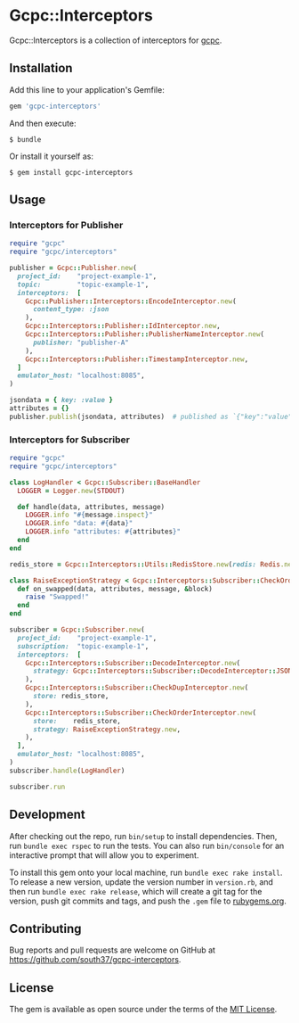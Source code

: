 # Gcpc::Interceptors

Gcpc::Interceptors is a collection of interceptors for [gcpc](https://github.com/south37/gcpc).

## Installation

Add this line to your application's Gemfile:

```ruby
gem 'gcpc-interceptors'
```

And then execute:

    $ bundle

Or install it yourself as:

    $ gem install gcpc-interceptors

## Usage

### Interceptors for Publisher

```ruby
require "gcpc"
require "gcpc/interceptors"

publisher = Gcpc::Publisher.new(
  project_id:    "project-example-1",
  topic:         "topic-example-1",
  interceptors:  [
    Gcpc::Publisher::Interceptors::EncodeInterceptor.new(
      content_type: :json
    ),
    Gcpc::Interceptors::Publisher::IdInterceptor.new,
    Gcpc::Interceptors::Publisher::PublisherNameInterceptor.new(
      publisher: "publisher-A"
    ),
    Gcpc::Interceptors::Publisher::TimestampInterceptor.new,
  ]
  emulator_host: "localhost:8085",
)

jsondata = { key: :value }
attributes = {}
publisher.publish(jsondata, attributes)  # published as `{"key":"value"}`, {"published_by":"publisher-A","published_at":"2019-03-01T00:00:00+00:00"}
```

### Interceptors for Subscriber

```ruby
require "gcpc"
require "gcpc/interceptors"

class LogHandler < Gcpc::Subscriber::BaseHandler
  LOGGER = Logger.new(STDOUT)

  def handle(data, attributes, message)
    LOGGER.info "#{message.inspect}"
    LOGGER.info "data: #{data}"
    LOGGER.info "attributes: #{attributes}"
  end
end

redis_store = Gcpc::Interceptors::Utils::RedisStore.new(redis: Redis.new(ENV["REDIS_URL"]))

class RaiseExceptionStrategy < Gcpc::Interceptors::Subscriber::CheckOrderInterceptor::BaseStrategy
  def on_swapped(data, attributes, message, &block)
    raise "Swapped!"
  end
end

subscriber = Gcpc::Subscriber.new(
  project_id:    "project-example-1",
  subscription:  "topic-example-1",
  interceptors:  [
    Gcpc::Interceptors::Subscriber::DecodeInterceptor.new(
      strategy: Gcpc::Interceptors::Subscriber::DecodeInterceptor::JSONStrategy.new,
    ),
    Gcpc::Interceptors::Subscriber::CheckDupInterceptor.new(
      store: redis_store,
    ),
    Gcpc::Interceptors::Subscriber::CheckOrderInterceptor.new(
      store:    redis_store,
      strategy: RaiseExceptionStrategy.new,
    ),
  ],
  emulator_host: "localhost:8085",
)
subscriber.handle(LogHandler)

subscriber.run
```

## Development

After checking out the repo, run `bin/setup` to install dependencies. Then, run `bundle exec rspec` to run the tests. You can also run `bin/console` for an interactive prompt that will allow you to experiment.

To install this gem onto your local machine, run `bundle exec rake install`. To release a new version, update the version number in `version.rb`, and then run `bundle exec rake release`, which will create a git tag for the version, push git commits and tags, and push the `.gem` file to [rubygems.org](https://rubygems.org).

## Contributing

Bug reports and pull requests are welcome on GitHub at https://github.com/south37/gcpc-interceptors.

## License

The gem is available as open source under the terms of the [MIT License](https://opensource.org/licenses/MIT).
